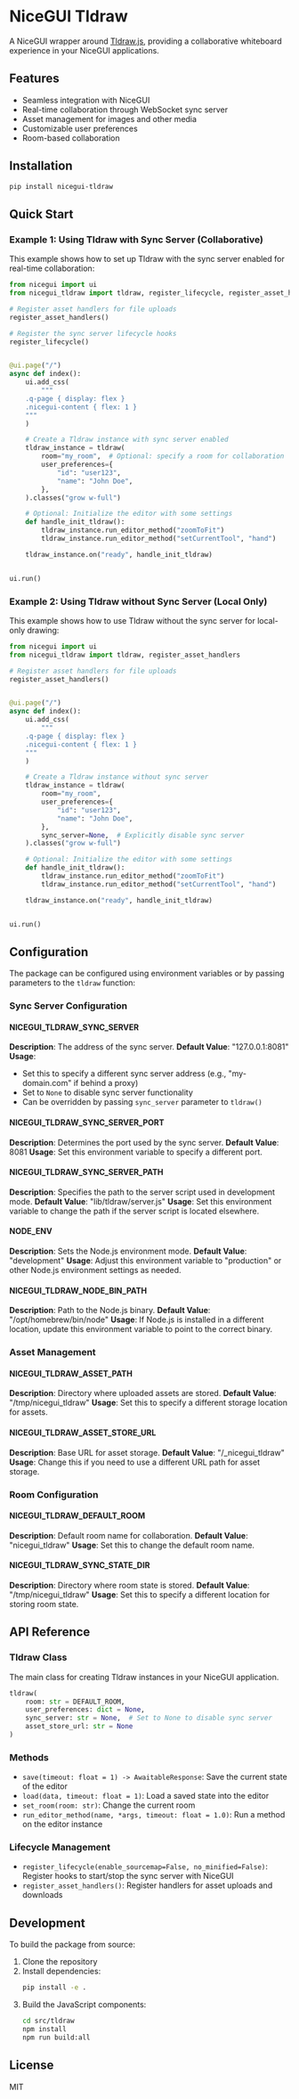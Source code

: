 # NiceGUI Tldraw

A NiceGUI wrapper around [Tldraw.js](https://www.tldraw.com/), providing a collaborative whiteboard experience in your NiceGUI applications.

## Features

- Seamless integration with NiceGUI
- Real-time collaboration through WebSocket sync server
- Asset management for images and other media
- Customizable user preferences
- Room-based collaboration

## Installation

```bash
pip install nicegui-tldraw
```

## Quick Start

### Example 1: Using Tldraw with Sync Server (Collaborative)

This example shows how to set up Tldraw with the sync server enabled for real-time collaboration:

```python
from nicegui import ui
from nicegui_tldraw import tldraw, register_lifecycle, register_asset_handlers

# Register asset handlers for file uploads
register_asset_handlers()

# Register the sync server lifecycle hooks
register_lifecycle()


@ui.page("/")
async def index():
    ui.add_css(
        """
    .q-page { display: flex }
    .nicegui-content { flex: 1 }
    """
    )

    # Create a Tldraw instance with sync server enabled
    tldraw_instance = tldraw(
        room="my_room",  # Optional: specify a room for collaboration
        user_preferences={
            "id": "user123",
            "name": "John Doe",
        },
    ).classes("grow w-full")

    # Optional: Initialize the editor with some settings
    def handle_init_tldraw():
        tldraw_instance.run_editor_method("zoomToFit")
        tldraw_instance.run_editor_method("setCurrentTool", "hand")

    tldraw_instance.on("ready", handle_init_tldraw)


ui.run()
```

### Example 2: Using Tldraw without Sync Server (Local Only)

This example shows how to use Tldraw without the sync server for local-only drawing:

```python
from nicegui import ui
from nicegui_tldraw import tldraw, register_asset_handlers

# Register asset handlers for file uploads
register_asset_handlers()


@ui.page("/")
async def index():
    ui.add_css(
        """
    .q-page { display: flex }
    .nicegui-content { flex: 1 }
    """
    )

    # Create a Tldraw instance without sync server
    tldraw_instance = tldraw(
        room="my_room",
        user_preferences={
            "id": "user123",
            "name": "John Doe",
        },
        sync_server=None,  # Explicitly disable sync server
    ).classes("grow w-full")

    # Optional: Initialize the editor with some settings
    def handle_init_tldraw():
        tldraw_instance.run_editor_method("zoomToFit")
        tldraw_instance.run_editor_method("setCurrentTool", "hand")

    tldraw_instance.on("ready", handle_init_tldraw)


ui.run()
```

## Configuration

The package can be configured using environment variables or by passing parameters to the `tldraw` function:

### Sync Server Configuration

#### NICEGUI_TLDRAW_SYNC_SERVER
**Description**: The address of the sync server.
**Default Value**: "127.0.0.1:8081"
**Usage**:
- Set this to specify a different sync server address (e.g., "my-domain.com" if behind a proxy)
- Set to `None` to disable sync server functionality
- Can be overridden by passing `sync_server` parameter to `tldraw()`

#### NICEGUI_TLDRAW_SYNC_SERVER_PORT
**Description**: Determines the port used by the sync server.
**Default Value**: 8081
**Usage**: Set this environment variable to specify a different port.

#### NICEGUI_TLDRAW_SYNC_SERVER_PATH
**Description**: Specifies the path to the server script used in development mode.
**Default Value**: "lib/tldraw/server.js"
**Usage**: Set this environment variable to change the path if the server script is located elsewhere.

#### NODE_ENV
**Description**: Sets the Node.js environment mode.
**Default Value**: "development"
**Usage**: Adjust this environment variable to "production" or other Node.js environment settings as needed.

#### NICEGUI_TLDRAW_NODE_BIN_PATH
**Description**: Path to the Node.js binary.
**Default Value**: "/opt/homebrew/bin/node"
**Usage**: If Node.js is installed in a different location, update this environment variable to point to the correct binary.

### Asset Management

#### NICEGUI_TLDRAW_ASSET_PATH
**Description**: Directory where uploaded assets are stored.
**Default Value**: "/tmp/nicegui_tldraw"
**Usage**: Set this to specify a different storage location for assets.

#### NICEGUI_TLDRAW_ASSET_STORE_URL
**Description**: Base URL for asset storage.
**Default Value**: "/_nicegui_tldraw"
**Usage**: Change this if you need to use a different URL path for asset storage.

### Room Configuration

#### NICEGUI_TLDRAW_DEFAULT_ROOM
**Description**: Default room name for collaboration.
**Default Value**: "nicegui_tldraw"
**Usage**: Set this to change the default room name.

#### NICEGUI_TLDRAW_SYNC_STATE_DIR
**Description**: Directory where room state is stored.
**Default Value**: "/tmp/nicegui_tldraw"
**Usage**: Set this to specify a different location for storing room state.

## API Reference

### Tldraw Class

The main class for creating Tldraw instances in your NiceGUI application.

```python
tldraw(
    room: str = DEFAULT_ROOM,
    user_preferences: dict = None,
    sync_server: str = None,  # Set to None to disable sync server
    asset_store_url: str = None
)
```

### Methods

- `save(timeout: float = 1) -> AwaitableResponse`: Save the current state of the editor
- `load(data, timeout: float = 1)`: Load a saved state into the editor
- `set_room(room: str)`: Change the current room
- `run_editor_method(name, *args, timeout: float = 1.0)`: Run a method on the editor instance

### Lifecycle Management

- `register_lifecycle(enable_sourcemap=False, no_minified=False)`: Register hooks to start/stop the sync server with NiceGUI
- `register_asset_handlers()`: Register handlers for asset uploads and downloads

## Development

To build the package from source:

1. Clone the repository
2. Install dependencies:
   ```bash
   pip install -e .
   ```
3. Build the JavaScript components:
   ```bash
   cd src/tldraw
   npm install
   npm run build:all
   ```

## License

MIT
